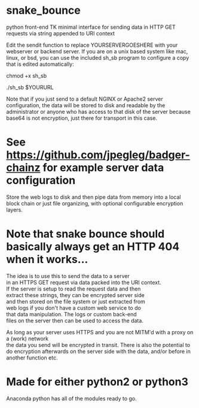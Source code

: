 # snake_bounce
python front-end TK minimal interface for sending data in HTTP GET requests via string appended to URI context

Edit the sendit function to replace YOURSERVERGOESHERE with your webserver or backend server. 
If you are on a unix based system like mac, linux, or bsd, you can use the included sh_sb program
to configure a copy that is edited automatically:

chmod +x sh_sb

./sh_sb $YOURURL

Note that if you just send to a default NGINX or Apache2 server configuration,
the data will be stored to disk and readable by the administrator 
or anyone who has access to that disk of the server
because base64 is not encryption, just there for transport in this case.

# See https://github.com/jpegleg/badger-chainz for example server data configuration
Store the web logs to disk and then pipe data from memory into a
local block chain or just file organizing, with optional configurable encryption layers.

# Note that snake bounce should basically always get an HTTP 404 when it works...           

 The idea is to use this to send the data to a server                                                      
 in an HTTPS GET request via data packed into the URI context.                                              
 If the server is setup to read the request data and then                                                 
 extract these strings, they can be encrypted server side                                                    
 and then stored on the file system or just extracted from                                                   
 web logs if you don't have a custom web service to do                                                      
 that data manipulation. The logs or custom back-end                                                          
 files on the server then can be used to access the data.                                                    
                                                                                                              
 As long as your server uses HTTPS and you are not MITM'd with a proxy on a (work) network                    
 the data you send will be encrypted in transit. There is also the potential to                               
 do encryption afterwards on the server side with the data, and/or before in                                
 another function etc.                           
                                                                                                           
 # Made for either python2 or python3   
                                                                    
 Anaconda python has all of the modules ready to go.

